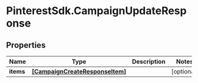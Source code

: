 # PinterestSdk.CampaignUpdateResponse

## Properties

Name | Type | Description | Notes
------------ | ------------- | ------------- | -------------
**items** | [**[CampaignCreateResponseItem]**](CampaignCreateResponseItem.md) |  | [optional] 


